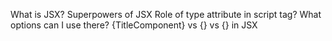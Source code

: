  What is JSX?
 Superpowers of JSX
 Role of type attribute in script tag? What options can I use there?
 {TitleComponent} vs {<TitleComponent/>} vs {<TitleComponent></TitleComponent>} in JSX
